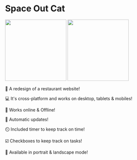 # Space Out Cat

<a href="https://spaceoutcat.netlify.app"><img src="https://emojipedia.org/static/img/footer/use_in_browser_dark.svg" width="200"/></a> <a href="https://spaceoutcat.netlify.app/#/PWA"><img src="https://i.imgur.com/S0z63M4.png" width="200"/></a>

🍕 A redesign of a restaurant website!

💻 It's cross-platform and works on desktop, tablets & mobiles!

📶 Works online & Offline!

📲 Automatic updates!

⏲️ Included timer to keep track on time!

☑️ Checkboxes to keep track on tasks!

📐 Available in portrait & landscape mode!
